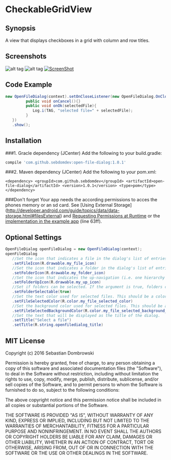 # CheckableGridView
## Synopsis

A view that displays checkboxes in a grid with column and row titles.

## Screenshots

![alt tag](https://cloud.githubusercontent.com/assets/12089383/12958423/79446846-cfe6-11e5-8a53-8220b24bc004.png)
![alt tag](https://cloud.githubusercontent.com/assets/12089383/12958424/79460e80-cfe6-11e5-9f50-f3775e0843ac.png)
[![ScreenShot](https://cloud.githubusercontent.com/assets/12089383/12958425/7946c2a8-cfe6-11e5-8639-8dce816d8e1e.png)](https://youtu.be/AGe-LnhXk-g)

## Code Example

```java
new OpenFileDialog(context).setOnCloseListener(new OpenFileDialog.OnCloseListener(){
         public void onCancel(){}
         public void onOk(selectedFile){
            Log.i(TAG, "selected file=" + selectedFile);
         }
   })
   .show();
 ```

## Installation

###1. Gracle dependency (JCenter)
Add the following to your build.gradle:
```gradle
compile 'com.github.sebdomdev:open-file-dialog:1.0.1'
```
###2. Maven dependency (JCenter)
Add the following to your pom.xml:
```maven
<dependency> <groupId>com.github.sebdomdev</groupId> <artifactId>open-file-dialog</artifactId> <version>1.0.1</version> <type>pom</type> </dependency>
```
###Don't forget
Your app needs the according permissions to acces the phones memory or an sd card. See [Using External Storage] (http://developer.android.com/guide/topics/data/data-storage.html#filesExternal) and [Requesting Permissions at Runtime](http://developer.android.com/training/permissions/requesting.html) or the [implementation in the example app](https://github.com/sebdomdev/OpenFileDialog/blob/master/app/src/main/java/de/mxapplications/openfiledialogexample/OpenFileDialogActivity.java) (line 63ff).

## Optional Settings

```java
OpenFileDialog openFileDialog = new OpenFileDialog(context);
openFileDialog
   //Set the icon that indicates a file in the dialog's list of entries in form of a Resource id.
   .setFileIcon(R.drawable.my_file_icon)
   //Set the icon that indicates a folder in the dialog's list of entries in form of a Resource id.
   .setFolderIcon(R.drawable.my_folder_icon)
   //Set the icon that indicates the up-navigation (i.e. one hierarchy up in the folder-hierarchy) in the dialog's list of entries in form of a Resource id.
   .setFolderUpIcon(R.drawable.my_up_icon)
   //Set if folders can be selected. If the argument is true, folders can be selected instead of files in the dialog.
   .setFolderSelectable(true)
   //Set the text color used for selected files. This should be a color value not a resource id.
   .setFileSelectedColor(R.color.my_file_selected_color)
   //Set the background color used for selected files. This should be a color value not a resource id.
   .setFileSelectedBackgroundColor(R.color.my_file_selected_background_color)
   //Set the text that will be displayed as the title of the dialog.
   .setTitle("Select a file")
   .setTitle(R.string.openfiledialog_title)
```

## MIT License

Copyright (c) 2016 Sebastian Dombrowski

Permission is hereby granted, free of charge, to any person obtaining a copy of this software and associated documentation files (the "Software"), to deal in the Software without restriction, including without limitation the rights to use, copy, modify, merge, publish, distribute, sublicense, and/or sell copies of the Software, and to permit persons to whom the Software is furnished to do so, subject to the following conditions:

The above copyright notice and this permission notice shall be included in all copies or substantial portions of the Software.

THE SOFTWARE IS PROVIDED "AS IS", WITHOUT WARRANTY OF ANY KIND, EXPRESS OR IMPLIED, INCLUDING BUT NOT LIMITED TO THE WARRANTIES OF MERCHANTABILITY, FITNESS FOR A PARTICULAR PURPOSE AND NONINFRINGEMENT. IN NO EVENT SHALL THE AUTHORS OR COPYRIGHT HOLDERS BE LIABLE FOR ANY CLAIM, DAMAGES OR OTHER LIABILITY, WHETHER IN AN ACTION OF CONTRACT, TORT OR OTHERWISE, ARISING FROM, OUT OF OR IN CONNECTION WITH THE SOFTWARE OR THE USE OR OTHER DEALINGS IN THE SOFTWARE.
